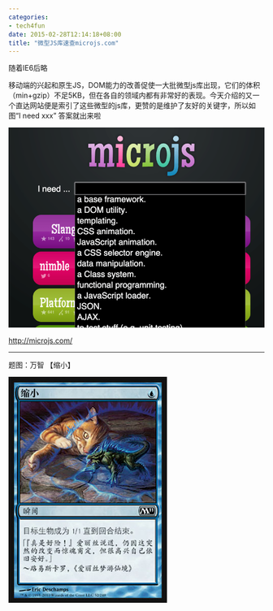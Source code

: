 ```yaml
---
categories:
- tech4fun
date: 2015-02-28T12:14:18+08:00
title: "微型JS库速查microjs.com"
---
```


随着IE6后略

移动端的兴起和原生JS，DOM能力的改善促使一大批微型js库出现，它们的体积（min+gzip）不足5KB，但在各自的领域内都有非常好的表现。今天介绍的又一个直达网站便是索引了这些微型的js库，更赞的是维护了友好的关键字，所以如图“I need xxx” 答案就出来啦

<!--more-->

![](/img/2015-q1/microjs.png)

<http://microjs.com/>


------

题图：万智 【缩小】 

![](/img/2015-q1/m11-52.jpg)

